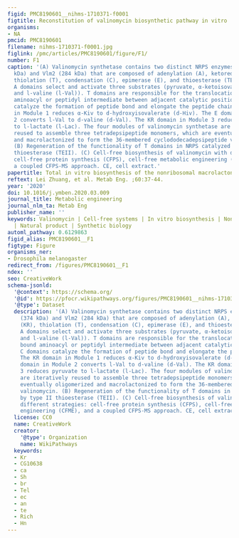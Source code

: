 ```yaml
---
figid: PMC8190601__nihms-1710371-f0001
figtitle: Reconstitution of valinomycin biosynthetic pathway in vitro
organisms:
- NA
pmcid: PMC8190601
filename: nihms-1710371-f0001.jpg
figlink: /pmc/articles/PMC8190601/figure/F1/
number: F1
caption: '(A) Valinomycin synthetase contains two distinct NRPS enzymes Vlm1 (374
  kDa) and Vlm2 (284 kDa) that are composed of adenylation (A), ketoreductase (KR),
  thiolation (T), condensation (C), epimerase (E), and thioesterase (TE) domains.
  A domains select and activate three substrates (pyruvate, α-ketoisovalerate (α-Kiv),
  and l-valine (l-Val)). T domains are responsible for the translocation of the bound
  aminoacyl or peptidyl intermediate between adjacent catalytic positions. C domains
  catalyze the formation of peptide bond and elongate the peptide chain. The KR domain
  in Module 1 reduces α-Kiv to d-hydroxyisovalerate (d-Hiv). The E domain in Module
  2 converts l-Val to d-valine (d-Val). The KR domain in Module 3 reduces pyruvate
  to l-lactate (l-Lac). The four modules of valinomycin synthetase are iteratively
  reused to assemble three tetradepsipeptide monomers, which are eventually oligomerized
  and macrolactonized to form the 36-membered cyclododecadepsipeptide valinomycin.
  (B) Regeneration of the functionality of T domains in NRPS catalyzed by type II
  thioesterase (TEII). (C) Cell-free biosynthesis of valinomycin with different strategies:
  cell-free protein synthesis (CFPS), cell-free metabolic engineering (CFME), and
  a coupled CFPS-MS approach. CE, cell extract.'
papertitle: Total in vitro biosynthesis of the nonribosomal macrolactone peptide valinomycin.
reftext: Lei Zhuang, et al. Metab Eng. ;60:37-44.
year: '2020'
doi: 10.1016/j.ymben.2020.03.009
journal_title: Metabolic engineering
journal_nlm_ta: Metab Eng
publisher_name: ''
keywords: Valinomycin | Cell-free systems | In vitro biosynthesis | Nonribosomal peptide
  | Natural product | Synthetic biology
automl_pathway: 0.6129863
figid_alias: PMC8190601__F1
figtype: Figure
organisms_ner:
- Drosophila melanogaster
redirect_from: /figures/PMC8190601__F1
ndex: ''
seo: CreativeWork
schema-jsonld:
  '@context': https://schema.org/
  '@id': https://pfocr.wikipathways.org/figures/PMC8190601__nihms-1710371-f0001.html
  '@type': Dataset
  description: '(A) Valinomycin synthetase contains two distinct NRPS enzymes Vlm1
    (374 kDa) and Vlm2 (284 kDa) that are composed of adenylation (A), ketoreductase
    (KR), thiolation (T), condensation (C), epimerase (E), and thioesterase (TE) domains.
    A domains select and activate three substrates (pyruvate, α-ketoisovalerate (α-Kiv),
    and l-valine (l-Val)). T domains are responsible for the translocation of the
    bound aminoacyl or peptidyl intermediate between adjacent catalytic positions.
    C domains catalyze the formation of peptide bond and elongate the peptide chain.
    The KR domain in Module 1 reduces α-Kiv to d-hydroxyisovalerate (d-Hiv). The E
    domain in Module 2 converts l-Val to d-valine (d-Val). The KR domain in Module
    3 reduces pyruvate to l-lactate (l-Lac). The four modules of valinomycin synthetase
    are iteratively reused to assemble three tetradepsipeptide monomers, which are
    eventually oligomerized and macrolactonized to form the 36-membered cyclododecadepsipeptide
    valinomycin. (B) Regeneration of the functionality of T domains in NRPS catalyzed
    by type II thioesterase (TEII). (C) Cell-free biosynthesis of valinomycin with
    different strategies: cell-free protein synthesis (CFPS), cell-free metabolic
    engineering (CFME), and a coupled CFPS-MS approach. CE, cell extract.'
  license: CC0
  name: CreativeWork
  creator:
    '@type': Organization
    name: WikiPathways
  keywords:
  - Kr
  - CG10638
  - ca
  - Sh
  - br
  - Tel
  - ec
  - an
  - te
  - Rich
  - Hn
---
```

